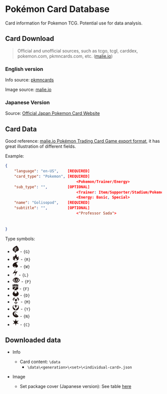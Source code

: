 # Pokémon Card Database

Card information for Pokemon TCG. Potential use for data analysis.



## Card Download 

>Official and unofficial sources, such as tcgo, tcgl, carddex, pokemon.com, pkmncards.com, etc. ([malie.io](https://malie.io/static/draft/html/pkproto_sv.html))

### English version

Info source: [pkmncards](www.pkmncards.com)

Image source: [malie.io](https://malie.io/static/)


### Japanese Version

Source: [Official Japan Pokemon Card Website](www.pokemon-card.com)


## Card Data

Good reference: [malie.io Pokémon Trading Card Game export format](https://malie.io/static/draft/html/pkproto_sv.html), it has great illustration of different fields.

Example:
```json
{
    "language": "en-US",    [REQUIRED]
    "card_type": "Pokemon", [REQUIRED] 
                                <Pokemon/Trainer/Energy>
    "sub_type": "",         [OPTIONAL]
                                <Trainer: Item/Supporter/Stadium/Pokemon Tool>
                                <Energy: Basic, Special>
    "name": "Golisopod",    [REQUIRED]
    "subtitle": "",         [OPTIONAL]
                                <"Professor Sada">
    

}
```

Type symbols:
- ![Grass](img\types\Grass.svg) - `{G}`
- ![Fire](img\types\Fire.svg) - `{R}`
- ![Water](img\types\Water.svg) - `{W}`
- ![Lightning](img\types\Lightning.svg) - `{L}`
- ![Psychic](img\types\Psychic.svg) - `{P}`
- ![Fighting](img\types\Fighting.svg) - `{F}`
- ![Dark](img\types\Darkness.svg) - `{D}`
- ![Metal](img\types\Metal.svg) - `{M}`
- ![Fairy](img\types\Fairy.svg) - `{Y}`
- ![Dragon](img\types\Dragon.svg) - `{N}`
- ![Colorless](img\types\Colorless.svg) - `{C}`


## Downloaded data

- Info
    - Card content: `\data`
        - `\data\<generation>\<set>\<individual-card>.json`

- Image
    - Set package cover (Japanese version): See table [here](https://type-null.github.io/card/2024/02/timeline.html)


